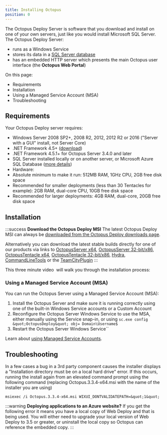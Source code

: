 ```yaml
---
title: Installing Octopus
position: 0
---
```



The Octopus Deploy Server is software that you download and install on one of your own servers, just like you would install Microsoft SQL Server. The Octopus Deploy Server:

- runs as a Windows Service
- stores its data in a [SQL Server database](/docs/administration/octopus-database/index.md)
- has an embedded HTTP server which presents the main Octopus user interface (the **Octopus Web Portal**)



On this page:


- Requirements
- Installation
 - Using a Managed Service Account (MSA)
- Troubleshooting

## Requirements


Your Octopus Deploy server requires:

- Windows Server 2008 SP2+, 2008 R2, 2012, 2012 R2 or 2016 ("Server with a GUI" install, not Server Core)
- .NET Framework 4.5+ ([download](https://www.microsoft.com/en-au/download/details.aspx?id=30653))
 - .NET Framework 4.5.1+ for Octopus Server 3.4.0 and later
- SQL Server installed locally or on another server, or Microsoft Azure SQL Database ([more details](/docs/installation/installing-octopus/sql-server-database-requirements.md))
- Hardware:
 - Absolute minimum to make it run: 512MB RAM, 1GHz CPU, 2GB free disk space
 - Recommended for smaller deployments (less than 30 Tentacles for example): 2GB RAM, dual-core CPU, 10GB free disk space
 - Recommended for larger deployments: 4GB RAM, dual-core, 20GB free disk space


## Installation

:::success
**Download the Octopus Deploy MSI**
The latest Octopus Deploy MSI can always be [downloaded from the Octopus Deploy downloads page](https://octopus.com/downloads).


Alternatively you can download the latest stable builds directly for one of our products via links to [OctopusServer x64](https://octopus.com/downloads/latest/WindowsX64/OctopusServer), [OctopusServer 32-bit/x86](https://octopus.com/downloads/latest/WindowsX86/OctopusServer), [OctopusTentacle x64](https://octopus.com/downloads/latest/WindowsX64/OctopusTentacle), [OctopusTentacle 32-bit/x86](https://octopus.com/downloads/latest/WindowsX86/OctopusTentacle), [Hydra](https://octopus.com/downloads/latest/Hydra), [CommandLineTools](https://octopus.com/downloads/latest/CommandLineTools) or the [TeamCityPlugin](https://octopus.com/downloads/latest/TeamCityPlugin)
:::


This three minute video  will walk you through the installation process:






### Using a Managed Service Account (MSA)


You can run the Octopus Server using a Managed Service Account (MSA):

1. Install the Octopus Server and make sure it is running correctly using one of the built-in Windows Service accounts or a Custom Account
2. Reconfigure the Octopus Server Windows Service to use the MSA, either manually using the Service snap-in, or using `sc.exe config &quot;OctopusDeploy&quot; obj= Domain\Username$`
3. Restart the Octopus Server Windows Service``



Learn about [using Managed Service Accounts](https://technet.microsoft.com/en-us/library/dd548356(v=ws.10).aspx).

## Troubleshooting


In a few cases a bug in a 3rd party component causes the installer displays a "Installation directory must be on a local hard drive" error. If this occurs, running the install again from an elevated command prompt using the following command (replacing Octopus.3.3.4-x64.msi with the name of the installer you are using)


`msiexec /i Octopus.3.3.4-x64.msi WIXUI_DONTVALIDATEPATH=&quot;1&quot;`




:::warning
**Deploying applications to an Azure website?**
If you get the following error it means you have a local copy of Web Deploy and that is being used. You will either need to upgrade your local version of Web Deploy to 3.5 or greater, or uninstall the local copy so Octopus can reference the embedded copy.
:::
